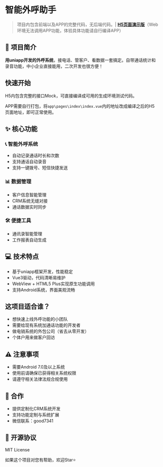 # 智能外呼助手

> 项目内包含前端以及APP的完整代码，无后端代码。| **[H5页面演示版](https://dial.nicen.cn)**（Web环境无法调用APP功能，体验具体功能请自行编译APP） 

## 🎯 项目简介

**用uniapp开发的外呼系统**，接电话、管客户、看数据一套搞定。自带通话统计和录音功能，中小企业直接能用，二次开发也很方便！

## 快速开始

H5内包含完整的接口Mock，可直接编译成可用的生成环境测试代码。

APP需要自行打包，将`app\pages\index\index.vue`内的地址改成编译之后的H5页面地址，即可正常使用。


## ✨ 核心功能

### 📞 智能外呼系统

- 自动记录通话时长和次数
- 支持通话自动录音
- 支持一键拨号、短信快捷发送

### 📊 数据管理

- 客户信息智能管理
- CRM系统无缝对接
- 通话数据实时同步

### 🛠 便捷工具

- 通讯录智能管理
- 工作报表自动生成

## 💻 技术特点

- 基于uniapp框架开发，性能稳定
- Vue3驱动，代码清晰易维护
- WebView + HTML5 Plus实现原生功能调用
- 支持Android系统，界面美观流畅

## 这项目适合谁？

- 想快速上线外呼功能的小团队
- 需要给现有系统加通话功能的开发者
- 做电销系统的外包公司（省去从零开发）
- 个体户用来做客户回访

## ⚠️ 注意事项

- 需要Android 7.0及以上系统
- 使用前请确保已获得相关系统权限
- 请遵守相关法律法规合规使用

## 🤝 合作

- 提供定制化CRM系统开发
- 支持功能定制与系统扩展
- 微信联系：good7341

## 📄 开源协议

MIT License

如果这个项目对您有帮助，欢迎Star⭐